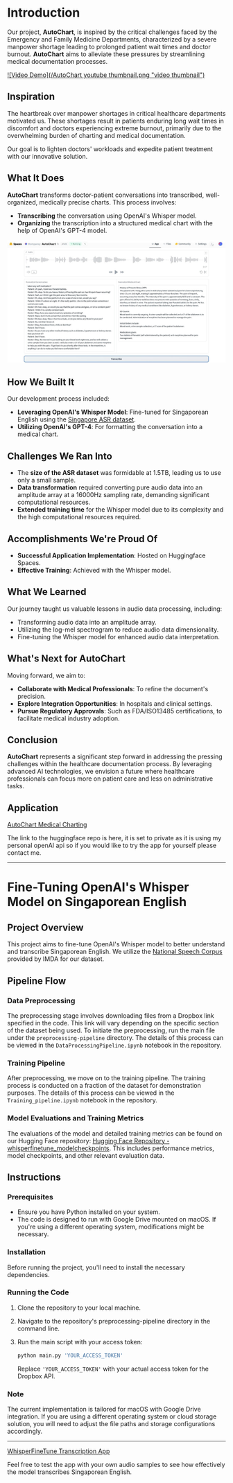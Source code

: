 # Introduction

Our project, **AutoChart**, is inspired by the critical challenges faced by the Emergency and Family Medicine Departments, characterized by a severe manpower shortage leading to prolonged patient wait times and doctor burnout. **AutoChart** aims to alleviate these pressures by streamlining medical documentation processes.

[![Video Demo](/AutoChart youtube thumbnail.png "video thumbnail")](https://youtu.be/jkdnGzCvt2w)


## Inspiration

The heartbreak over manpower shortages in critical healthcare departments motivated us. These shortages result in patients enduring long wait times in discomfort and doctors experiencing extreme burnout, primarily due to the overwhelming burden of charting and medical documentation.

Our goal is to lighten doctors' workloads and expedite patient treatment with our innovative solution.

## What It Does

**AutoChart** transforms doctor-patient conversations into transcribed, well-organized, medically precise charts. This process involves:

- **Transcribing** the conversation using OpenAI's Whisper model.
- **Organizing** the transcription into a structured medical chart with the help of OpenAI's GPT-4 model.

![Screenshot](/photo_2024-02-06_00-34-00.jpg "Sample Use Case")


## How We Built It

Our development process included:

- **Leveraging OpenAI's Whisper Model**: Fine-tuned for Singaporean English using the [Singapore ASR dataset](https://www.imda.gov.sg/how-we-can-help/national-speech-corpus).
- **Utilizing OpenAI's GPT-4**: For formatting the conversation into a medical chart.

## Challenges We Ran Into

- The **size of the ASR dataset** was formidable at 1.5TB, leading us to use only a small sample.
- **Data transformation** required converting pure audio data into an amplitude array at a 16000Hz sampling rate, demanding significant computational resources.
- **Extended training time** for the Whisper model due to its complexity and the high computational resources required.

## Accomplishments We're Proud Of

- **Successful Application Implementation**: Hosted on Huggingface Spaces.
- **Effective Training**: Achieved with the Whisper model.

## What We Learned

Our journey taught us valuable lessons in audio data processing, including:

- Transforming audio data into an amplitude array.
- Utilizing the log-mel spectrogram to reduce audio data dimensionality.
- Fine-tuning the Whisper model for enhanced audio data interpretation.

## What's Next for AutoChart

Moving forward, we aim to:

- **Collaborate with Medical Professionals**: To refine the document's precision.
- **Explore Integration Opportunities**: In hospitals and clinical settings.
- **Pursue Regulatory Approvals**: Such as FDA/ISO13485 certifications, to facilitate medical industry adoption.

## Conclusion

**AutoChart** represents a significant step forward in addressing the pressing challenges within the healthcare documentation process. By leveraging advanced AI technologies, we envision a future where healthcare professionals can focus more on patient care and less on administrative tasks.

## Application 
[AutoChart Medical Charting](https://huggingface.co/spaces/Mompansy/AutoChart)

The link to the huggingface repo is here, it is set to private as it is using my personal openAI api so if you would like to try the app for yourself please contact me.

---

# Fine-Tuning OpenAI's Whisper Model on Singaporean English

## Project Overview
This project aims to fine-tune OpenAI's Whisper model to better understand and transcribe Singaporean English. We utilize the [National Speech Corpus](https://www.imda.gov.sg/how-we-can-help/national-speech-corpus) provided by IMDA for our dataset.

## Pipeline Flow

### Data Preprocessing
The preprocessing stage involves downloading files from a Dropbox link specified in the code. This link will vary depending on the specific section of the dataset being used. To initiate the preprocessing, run the main file under the `preprocessing-pipeline` directory. The details of this process can be viewed in the `DataProcessingPipeline.ipynb` notebook in the repository. 

### Training Pipeline
After preprocessing, we move on to the training pipeline. The training process is conducted on a fraction of the dataset for demonstration purposes. The details of this process can be viewed in the `Training_pipeline.ipynb` notebook in the repository. 

### Model Evaluations and Training Metrics
The evaluations of the model and detailed training metrics can be found on our Hugging Face repository: [Hugging Face Repository - whisperfinetune_modelcheckpoints](https://huggingface.co/Mompansy/whisperfinetune_modelcheckpoints). This includes performance metrics, model checkpoints, and other relevant evaluation data.

## Instructions

### Prerequisites
- Ensure you have Python installed on your system.
- The code is designed to run with Google Drive mounted on macOS. If you're using a different operating system, modifications might be necessary.

### Installation

Before running the project, you'll need to install the necessary dependencies.

### Running the Code
1. Clone the repository to your local machine.
2. Navigate to the repository's preprocessing-pipeline directory in the command line.
3. Run the main script with your access token:

   ```bash
   python main.py 'YOUR_ACCESS_TOKEN'
   ```

   Replace `'YOUR_ACCESS_TOKEN'` with your actual access token for the Dropbox API.

### Note
The current implementation is tailored for macOS with Google Drive integration. If you are using a different operating system or cloud storage solution, you will need to adjust the file paths and storage configurations accordingly.

---

[WhisperFineTune Transcription App](https://huggingface.co/spaces/Mompansy/WhisperFineTune)

Feel free to test the app with your own audio samples to see how effectively the model transcribes Singaporean English.


